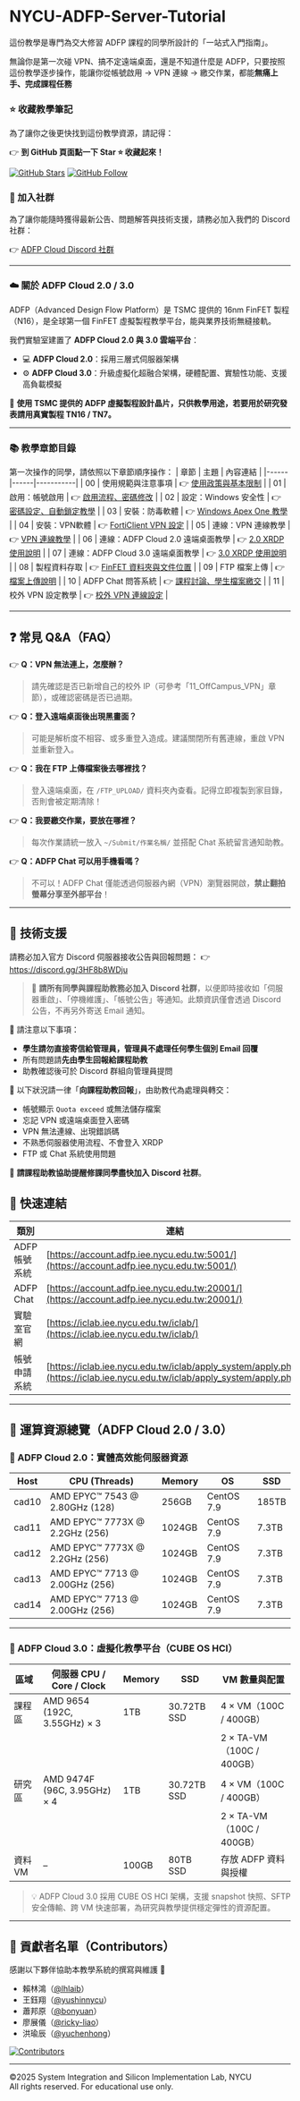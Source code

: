 # NYCU-ADFP-Server-Tutorial

這份教學是專門為交大修習 ADFP 課程的同學所設計的「一站式入門指南」。 

無論你是第一次碰 VPN、搞不定遠端桌面，還是不知道什麼是 ADFP，只要按照這份教學逐步操作，能讓你從帳號啟用 → VPN 連線 → 繳交作業，都能**無痛上手、完成課程任務**

### ⭐️ 收藏教學筆記

 
為了讓你之後更快找到這份教學資源，請記得：

👉 **到 GitHub 頁面點一下 Star ⭐️ 收藏起來！**

[![GitHub Stars](https://img.shields.io/github/stars/lhlaib/NYCU-ADFP-Server-Tutorial.svg?style=social)](https://github.com/lhlaib/NYCU-ADFP-Server-Tutorial)   [![GitHub Follow](https://img.shields.io/github/followers/lhlaib?label=Follow&style=social)](https://github.com/lhlaib)

### 📢 加入社群
為了讓你能隨時獲得最新公告、問題解答與技術支援，請務必加入我們的 Discord 社群：

👉 [ADFP Cloud Discord 社群](https://discord.gg/3HF8b8WDju)

---

### ☁️ 關於 ADFP Cloud 2.0 / 3.0

ADFP（Advanced Design Flow Platform）是 TSMC 提供的 16nm FinFET 製程（N16），是全球第一個 FinFET 虛擬製程教學平台，能與業界技術無縫接軌。

我們實驗室建置了 **ADFP Cloud 2.0 與 3.0 雲端平台**：

- 💻 **ADFP Cloud 2.0**：採用三層式伺服器架構  
- ⚙️ **ADFP Cloud 3.0**：升級虛擬化超融合架構，硬體配置、實驗性功能、支援高負載模擬



🌟 **使用 TSMC 提供的 ADFP 虛擬製程設計晶片，只供教學用途，若要用於研究發表請用真實製程 TN16 / TN7。**

---

### 📚 教學章節目錄
第一次操作的同學，請依照以下章節順序操作：
| 章節 | 主題 | 內容連結 |
|------|------|-----------|
| 00 | 使用規範與注意事項 | 👉 [使用政策與基本限制](./00_Rules_and_Policy/) |
| 01 | 啟用：帳號啟用 | 👉 [啟用流程、密碼修改](./01_Account_Activation/) |
| 02 | 設定：Windows 安全性 | 👉 [密碼設定、自動鎖定教學](./02_Windows_Security/) |
| 03 | 安裝：防毒軟體 | 👉 [Windows Apex One 教學](./03_Antivirus_Setup/) |
| 04 | 安裝：VPN軟體 | 👉 [FortiClient VPN 設定](./04_VPN_Setup/) |
| 05 | 連線：VPN 連線教學 | 👉 [VPN 連線教學](./05_VPN_Connection/) |
| 06 | 連線：ADFP Cloud 2.0 遠端桌面教學 | 👉 [2.0 XRDP 使用說明](./06_Remote_Desktop_V2/) |
| 07 | 連線：ADFP Cloud 3.0 遠端桌面教學 | 👉 [3.0 XRDP 使用說明](./07_Remote_Desktop_V3/) |
| 08 | 製程資料存取 | 👉 [FinFET 資料夾與文件位置](./08_Process_Data/) |
| 09 | FTP 檔案上傳 | 👉 [檔案上傳說明](./09_FTP_Upload/) |
| 10 | ADFP Chat 問答系統 | 👉 [課程討論、學生檔案繳交](./10_Chat_System/) |
| 11 | 校外 VPN 設定教學 | 👉 [校外 VPN 連線設定](./11_OffCampus_VPN/) |



---

## ❓ 常見 Q&A（FAQ）
👉 **Q：VPN 無法連上，怎麼辦？**  
> 請先確認是否已新增自己的校外 IP（可參考「11_OffCampus_VPN」章節），或確認密碼是否已過期。

👉 **Q：登入遠端桌面後出現黑畫面？**  
> 可能是解析度不相容、或多重登入造成。建議關閉所有舊連線，重啟 VPN 並重新登入。

👉 **Q：我在 FTP 上傳檔案後去哪裡找？**  
> 登入遠端桌面，在 `/FTP_UPLOAD/` 資料夾內查看。記得立即複製到家目錄，否則會被定期清除！

👉 **Q：我要繳交作業，要放在哪裡？**  
> 每次作業請統一放入 `~/Submit/作業名稱/` 並搭配 Chat 系統留言通知助教。

👉 **Q：ADFP Chat 可以用手機看嗎？**  
> 不可以！ADFP Chat 僅能透過伺服器內網（VPN）瀏覽器開啟，**禁止翻拍螢幕分享至外部平台**！

---

## 📩 技術支援
請務必加入官方 Discord 伺服器接收公告與回報問題：
👉 https://discord.gg/3HF8b8WDju

> 📢 **請所有同學與課程助教務必加入 Discord 社群**，以便即時接收如「伺服器重啟」、「停機維護」、「帳號公告」等通知。此類資訊僅會透過 Discord 公告，不再另外寄送 Email 通知。

🚫 請注意以下事項：

- **學生請勿直接寄信給管理員，管理員不處理任何學生個別 Email 回覆**
- 所有問題請**先由學生回報給課程助教**
- 助教確認後可於 Discord 群組向管理員提問


📣 以下狀況請一律「**向課程助教回報**」，由助教代為處理與轉交：

- 帳號顯示 `Quota exceed` 或無法儲存檔案
- 忘記 VPN 或遠端桌面登入密碼
- VPN 無法連線、出現錯誤碼
- 不熟悉伺服器使用流程、不會登入 XRDP
- FTP 或 Chat 系統使用問題

📣 **請課程助教協助提醒修課同學盡快加入 Discord 社群**。

## 🚀 快速連結

| 類別 | 連結 |
|------|------|
| ADFP 帳號系統 | [https://account.adfp.iee.nycu.edu.tw:5001/](https://account.adfp.iee.nycu.edu.tw:5001/) |
| ADFP Chat | [https://account.adfp.iee.nycu.edu.tw:20001/](https://account.adfp.iee.nycu.edu.tw:20001/) |
| 實驗室官網 | [https://iclab.iee.nycu.edu.tw/iclab/](https://iclab.iee.nycu.edu.tw/iclab/) |
| 帳號申請系統 | [https://iclab.iee.nycu.edu.tw/iclab/apply_system/apply.php/](https://iclab.iee.nycu.edu.tw/iclab/apply_system/apply.php) |

---

## 🚀 運算資源總覽（ADFP Cloud 2.0 / 3.0）

### 🔹 ADFP Cloud 2.0：實體高效能伺服器資源

| Host   | CPU (Threads)                      | Memory | OS         | SSD      |
|--------|------------------------------------|--------|------------|----------|
| cad10  | AMD EPYC™ 7543 @ 2.80GHz (128)     | 256GB  | CentOS 7.9 | 185TB    |
| cad11  | AMD EPYC™ 7773X @ 2.2GHz (256)     | 1024GB | CentOS 7.9 | 7.3TB    |
| cad12  | AMD EPYC™ 7773X @ 2.2GHz (256)     | 1024GB | CentOS 7.9 | 7.3TB    |
| cad13  | AMD EPYC™ 7713 @ 2.00GHz (256)     | 1024GB | CentOS 7.9 | 7.3TB    |
| cad14  | AMD EPYC™ 7713 @ 2.00GHz (256)     | 1024GB | CentOS 7.9 | 7.3TB    |

---

### 🔸 ADFP Cloud 3.0：虛擬化教學平台（CUBE OS HCI）

| 區域     | 伺服器 CPU / Core / Clock        | Memory | SSD         | VM 數量與配置             |
|----------|----------------------------------|--------|-------------|----------------------------|
| 課程區   | AMD 9654 (192C, 3.55GHz)   × 3      | 1TB    | 30.72TB SSD | 4 × VM（100C / 400GB）     |
|          |                                  |        |             | 2 × TA-VM（100C / 400GB）  |
| 研究區   | AMD 9474F (96C, 3.95GHz) × 4      | 1TB    | 30.72TB SSD | 4 × VM（100C / 400GB）     |
|          |                                  |        |             | 2 × TA-VM（100C / 400GB）  |
| 資料 VM  | –                                | 100GB  | 80TB SSD    | 存放 ADFP 資料與授權     |

> 💡 ADFP Cloud 3.0 採用 CUBE OS HCI 架構，支援 snapshot 快照、SFTP 安全傳輸、跨 VM 快速部署，為研究與教學提供穩定彈性的資源配置。


---

## 👥 貢獻者名單（Contributors）

感謝以下夥伴協助本教學系統的撰寫與維護 🙌

- 賴林鴻（[@lhlaib](https://github.com/lhlaib)）
- 王鈺翔（[@yushinnycu](https://github.com/yushinnycu)）
- 蕭邦原（[@bonyuan](https://github.com/bonyuan)）
- 廖展儀（[@ricky-liao](https://github.com/ricky-liao)）
- 洪瑜辰（[@yuchenhong](https://github.com/yuchenhong)）


[![Contributors](https://contrib.rocks/image?repo=lhlaib/NYCU-ADFP-Server-Tutorial)](https://github.com/lhlaib/NYCU-ADFP-Server-Tutorial/graphs/contributors)


---

©2025 System Integration and Silicon Implementation Lab, NYCU  
All rights reserved. For educational use only.
